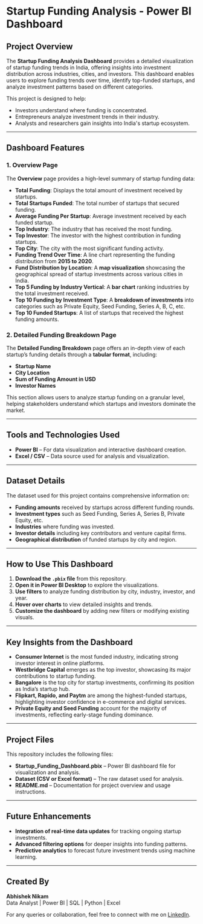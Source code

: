 # **Startup Funding Analysis - Power BI Dashboard**  

## **Project Overview**  
The **Startup Funding Analysis Dashboard** provides a detailed visualization of startup funding trends in India, offering insights into investment distribution across industries, cities, and investors. This dashboard enables users to explore funding trends over time, identify top-funded startups, and analyze investment patterns based on different categories.  

This project is designed to help:  
- Investors understand where funding is concentrated.  
- Entrepreneurs analyze investment trends in their industry.  
- Analysts and researchers gain insights into India's startup ecosystem.  

---

## **Dashboard Features**  

### **1. Overview Page**  
The **Overview** page provides a high-level summary of startup funding data:  
- **Total Funding**: Displays the total amount of investment received by startups.  
- **Total Startups Funded**: The total number of startups that secured funding.  
- **Average Funding Per Startup**: Average investment received by each funded startup.  
- **Top Industry**: The industry that has received the most funding.  
- **Top Investor**: The investor with the highest contribution in funding startups.  
- **Top City**: The city with the most significant funding activity.  
- **Funding Trend Over Time**: A line chart representing the funding distribution from **2015 to 2020**.  
- **Fund Distribution by Location**: A **map visualization** showcasing the geographical spread of startup investments across various cities in India.  
- **Top 5 Funding by Industry Vertical**: A **bar chart** ranking industries by the total investment received.  
- **Top 10 Funding by Investment Type**: A **breakdown of investments** into categories such as Private Equity, Seed Funding, Series A, B, C, etc.  
- **Top 10 Funded Startups**: A list of startups that received the highest funding amounts.  

### **2. Detailed Funding Breakdown Page**  
The **Detailed Funding Breakdown** page offers an in-depth view of each startup’s funding details through a **tabular format**, including:  
- **Startup Name**  
- **City Location**  
- **Sum of Funding Amount in USD**  
- **Investor Names**  

This section allows users to analyze startup funding on a granular level, helping stakeholders understand which startups and investors dominate the market.  

---

## **Tools and Technologies Used**  
- **Power BI** – For data visualization and interactive dashboard creation.  
- **Excel / CSV** – Data source used for analysis and visualization.  

---

## **Dataset Details**  
The dataset used for this project contains comprehensive information on:  
- **Funding amounts** received by startups across different funding rounds.  
- **Investment types** such as Seed Funding, Series A, Series B, Private Equity, etc.  
- **Industries** where funding was invested.  
- **Investor details** including key contributors and venture capital firms.  
- **Geographical distribution** of funded startups by city and region.  

---

## **How to Use This Dashboard**  
1. **Download the `.pbix` file** from this repository.  
2. **Open it in Power BI Desktop** to explore the visualizations.  
3. **Use filters** to analyze funding distribution by city, industry, investor, and year.  
4. **Hover over charts** to view detailed insights and trends.  
5. **Customize the dashboard** by adding new filters or modifying existing visuals.  

---

## **Key Insights from the Dashboard**  
- **Consumer Internet** is the most funded industry, indicating strong investor interest in online platforms.  
- **Westbridge Capital** emerges as the top investor, showcasing its major contributions to startup funding.  
- **Bangalore** is the top city for startup investments, confirming its position as India’s startup hub.  
- **Flipkart, Rapido, and Paytm** are among the highest-funded startups, highlighting investor confidence in e-commerce and digital services.  
- **Private Equity and Seed Funding** account for the majority of investments, reflecting early-stage funding dominance.  

---

## **Project Files**  
This repository includes the following files:  
- **Startup_Funding_Dashboard.pbix** – Power BI dashboard file for visualization and analysis.  
- **Dataset (CSV or Excel format)** – The raw dataset used for analysis.  
- **README.md** – Documentation for project overview and usage instructions.  

---

## **Future Enhancements**  
- **Integration of real-time data updates** for tracking ongoing startup investments.  
- **Advanced filtering options** for deeper insights into funding patterns.  
- **Predictive analytics** to forecast future investment trends using machine learning.  

---

## **Created By**  
**Abhishek Nikam**  
Data Analyst | Power BI | SQL | Python | Excel  

For any queries or collaboration, feel free to connect with me on [LinkedIn](https://www.linkedin.com).  
